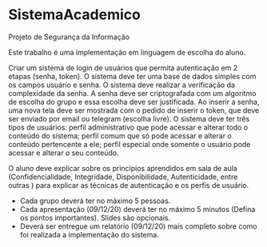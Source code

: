 # SistemaAcademico
Projeto de Segurança da Informação

Este trabalho é uma implementação em linguagem de escolha do aluno.

Criar um sistema de login de usuários que permita autenticação em 2 etapas (senha, token). 
O sistema deve ter uma base de dados simples com os campos usuário e senha.
O sistema deve realizar a verificação da complexidade da senha.
A senha deve ser criptografada com um algoritmo de escolha do grupo e essa escolha deve ser justificada. 
Ao inserir a senha, uma nova tela deve ser mostrada com o pedido de inserir o token, que deve ser enviado por email ou telegram (escolha livre).
O sistema deve ter três tipos de usuários: 
    perfil administrativo que pode acessar e alterar todo o conteúdo do sistema; 
    perfil comum que só pode acessar e alterar o conteúdo pertencente a ele; 
    perfil especial onde somente o usuário pode acessar e alterar o seu conteúdo.  

O aluno deve explicar sobre os princípios aprendidos em sala de aula (Confidencialidade, Integridade, Disponibilidade, Autenticidade, entre outras ) para explicar as técnicas de autenticação e os perfis de usuário.

- Cada grupo deverá ter no máximo 5 pessoas. 
- Cada apresentação (09/12/20) deverá ter no máximo 5 minutos (Defina os pontos importantes). Slides são opcionais.
- Deverá ser entregue um relatório (09/12/20) mais completo sobre como foi realizada a implementação do sistema.
